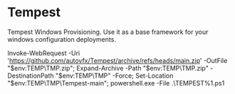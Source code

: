 # Tempest
Tempest Windows Provisioning. Use it as a base framework for your windows configuration deployments. 



Invoke-WebRequest -Uri 'https://github.com/autovfx/Tempest/archive/refs/heads/main.zip' -OutFile "$env:TEMP\TMP.zip"; Expand-Archive -Path "$env:TEMP\TMP.zip" -DestinationPath "$env:TEMP\TMP" -Force; Set-Location "$env:TEMP\TMP\Tempest-main"; powershell.exe  -File .\TEMPEST%1.ps1
